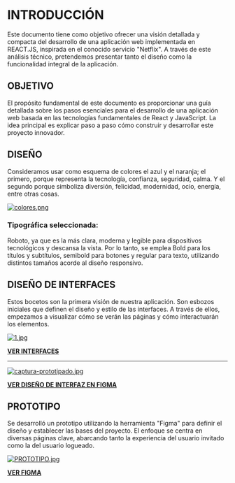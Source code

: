 # INTRODUCCIÓN

Este documento tiene como objetivo ofrecer una visión detallada y compacta del desarrollo de una aplicación web implementada en REACT.JS, inspirada en el conocido servicio "Netflix". A través de este análisis técnico, pretendemos presentar tanto el diseño como la funcionalidad integral de la aplicación.

## OBJETIVO

El propósito fundamental de este documento es proporcionar una guía detallada sobre los pasos esenciales para el desarrollo de una aplicación web basada en las tecnologías fundamentales de React y JavaScript. La idea principal es explicar paso a paso cómo construir y desarrollar este proyecto innovador.

## DISEÑO

Consideramos usar como esquema de colores el azul y el naranja; el primero, porque representa la tecnología, confianza, seguridad, calma. Y el segundo porque simboliza diversión, felicidad, modernidad, ocio, energía, entre otras cosas. 

[![colores.png](https://i.postimg.cc/Z5qqF9JJ/colores.png)](https://postimg.cc/F72mhHf6)

### Tipográfica seleccionada: 
Roboto, ya que es la más clara, moderna y legible para dispositivos tecnológicos y descansa la vista. Por lo tanto, se emplea Bold para los títulos y subtítulos, semibold para botones y regular para texto, utilizando distintos tamaños acorde al diseño responsivo.


##  DISEÑO DE INTERFACES 

Estos bocetos son la primera visión de nuestra aplicación. Son esbozos iniciales que definen el diseño y estilo de las interfaces. A través de ellos, empezamos a visualizar cómo se verán las páginas y cómo interactuarán los elementos. 

[![1.jpg](https://i.postimg.cc/pTWcptDc/1.jpg)](https://postimg.cc/Z9QxM2s6)

[**VER INTERFACES**](https://drive.google.com/drive/folders/1-_OSAmRvog0Q2ROZMKneTMQK95FsRRqf?usp=drive_link "VER INTERFACES")


------------


[![captura-prototipado.jpg](https://i.postimg.cc/kGV0gmC3/captura-prototipado.jpg)](https://postimg.cc/5QV7sDjn)

[**VER DISEÑO DE INTERFAZ EN FIGMA**](https://www.figma.com/file/rq4z9JNH8yNPbiDvtk3Z8Z/ReacTV2?type=design&mode=design&t=ymH2RTgI9CRWPboN-1 "VER DISEÑO DE INTERFAZ EN FIGMA")



## PROTOTIPO

Se desarrolló un prototipo utilizando la herramienta "Figma" para definir el diseño y establecer las bases del proyecto. El enfoque se centra en diversas páginas clave, abarcando tanto la experiencia del usuario invitado como la del usuario logueado.

[![PROTOTIPO.jpg](https://i.postimg.cc/pX5mghgk/PROTOTIPO.jpg)](https://postimg.cc/xcYjmCjb)

[**VER FIGMA**](https://www.figma.com/proto/rq4z9JNH8yNPbiDvtk3Z8Z/ReacTV2?type=design&node-id=327-760&t=ymH2RTgI9CRWPboN-0&scaling=scale-down&page-id=327%253A760&prev-org-id=external-teams "VER FIGMA")